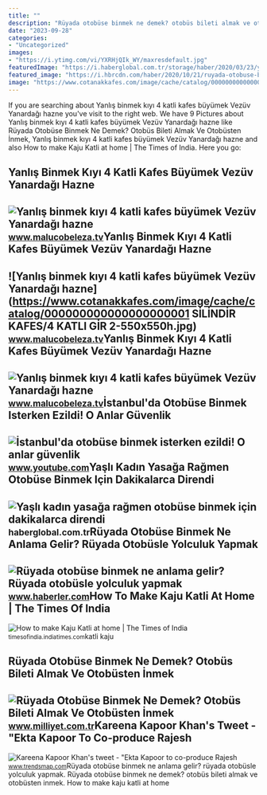 ```yaml
---
title: ""
description: "Rüyada otobüse binmek ne demek? otobüs bileti almak ve otobüsten i̇nmek"
date: "2023-09-28"
categories:
- "Uncategorized"
images:
- "https://i.ytimg.com/vi/YXRHjQIk_WY/maxresdefault.jpg"
featuredImage: "https://i.haberglobal.com.tr/storage/haber/2020/03/23/yasli-kadin-yasaga-ragmen-otobuse-binmek-icin-dakikalarca-direndi_1584976032.jpg"
featured_image: "https://i.hbrcdn.com/haber/2020/10/21/ruyada-otobuse-binmek-ne-anlama-gelir-ruyada-13682746_8643_amp.jpg"
image: "https://www.cotanakkafes.com/image/cache/catalog/000000000000000000001 SİLİNDİR KAFES/4 KATLI GİR 2-550x550h.jpg"
---
```


If you are searching about Yanlış binmek kıyı 4 katli kafes büyümek Vezüv Yanardağı hazne you've visit to the right web. We have 9 Pictures about Yanlış binmek kıyı 4 katli kafes büyümek Vezüv Yanardağı hazne like Rüyada Otobüse Binmek Ne Demek? Otobüs Bileti Almak Ve Otobüsten İnmek, Yanlış binmek kıyı 4 katli kafes büyümek Vezüv Yanardağı hazne and also How to make Kaju Katli at home | The Times of India. Here you go:

Yanlış Binmek Kıyı 4 Katli Kafes Büyümek Vezüv Yanardağı Hazne
--------------------------------------------------------------

 ![Yanlış binmek kıyı 4 katli kafes büyümek Vezüv Yanardağı hazne](https://st.myideasoft.com/shop/cr/37/myassets/products/144/canser-4-katli-otus-sari-galvaniz-uretim-kafes-c488-4456-jpg.jpeg?revision=1616588035) <small>www.malucobeleza.tv</small>Yanlış Binmek Kıyı 4 Katli Kafes Büyümek Vezüv Yanardağı Hazne
--------------------------------------------------------------

 ![Yanlış binmek kıyı 4 katli kafes büyümek Vezüv Yanardağı hazne](https://www.cotanakkafes.com/image/cache/catalog/000000000000000000001 SİLİNDİR KAFES/4 KATLI GİR 2-550x550h.jpg) <small>www.malucobeleza.tv</small>Yanlış Binmek Kıyı 4 Katli Kafes Büyümek Vezüv Yanardağı Hazne
--------------------------------------------------------------

 ![Yanlış binmek kıyı 4 katli kafes büyümek Vezüv Yanardağı hazne](https://n11scdn.akamaized.net/a1/602_857/05/19/93/60/IMG-1430018068039335513.png) <small>www.malucobeleza.tv</small>İstanbul'da Otobüse Binmek Isterken Ezildi! O Anlar Güvenlik
------------------------------------------------------------

 ![İstanbul'da otobüse binmek isterken ezildi! O anlar güvenlik](https://i.ytimg.com/vi/YXRHjQIk_WY/maxresdefault.jpg) <small>www.youtube.com</small>Yaşlı Kadın Yasağa Rağmen Otobüse Binmek Için Dakikalarca Direndi
-----------------------------------------------------------------

 ![Yaşlı kadın yasağa rağmen otobüse binmek için dakikalarca direndi](https://i.haberglobal.com.tr/storage/haber/2020/03/23/yasli-kadin-yasaga-ragmen-otobuse-binmek-icin-dakikalarca-direndi_1584976032.jpg) <small>haberglobal.com.tr</small>Rüyada Otobüse Binmek Ne Anlama Gelir? Rüyada Otobüsle Yolculuk Yapmak
----------------------------------------------------------------------

 ![Rüyada otobüse binmek ne anlama gelir? Rüyada otobüsle yolculuk yapmak](https://i.hbrcdn.com/haber/2020/10/21/ruyada-otobuse-binmek-ne-anlama-gelir-ruyada-13682746_8643_amp.jpg) <small>www.haberler.com</small>How To Make Kaju Katli At Home | The Times Of India
---------------------------------------------------

 ![How to make Kaju Katli at home | The Times of India](https://static.toiimg.com/photo/71739171.cms) <small>timesofindia.indiatimes.com</small>katli kaju

Rüyada Otobüse Binmek Ne Demek? Otobüs Bileti Almak Ve Otobüsten İnmek
----------------------------------------------------------------------

 ![Rüyada Otobüse Binmek Ne Demek? Otobüs Bileti Almak Ve Otobüsten İnmek](https://i2.milimaj.com/i/milliyet/75/0x410/5f42824b55428408f8a0e0cc.jpg) <small>www.milliyet.com.tr</small>Kareena Kapoor Khan's Tweet - "Ekta Kapoor To Co-produce Rajesh
---------------------------------------------------------------

 ![Kareena Kapoor Khan's tweet - "Ekta Kapoor to co-produce Rajesh](https://pbs.twimg.com/media/Fcyada8X0AANSFu.jpg) <small>www.trendsmap.com</small>Rüyada otobüse binmek ne anlama gelir? rüyada otobüsle yolculuk yapmak. Rüyada otobüse binmek ne demek? otobüs bileti almak ve otobüsten i̇nmek. How to make kaju katli at home
